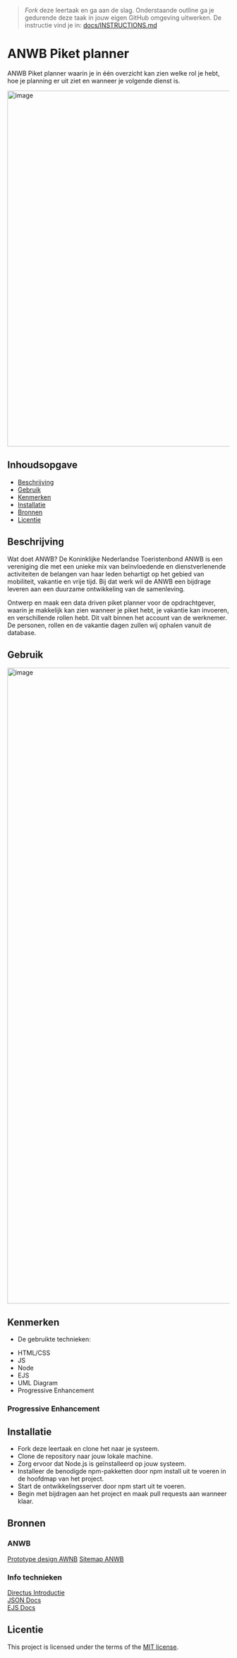 > _Fork_ deze leertaak en ga aan de slag. Onderstaande outline ga je gedurende deze taak in jouw eigen GitHub omgeving uitwerken. De instructie vind je in: [docs/INSTRUCTIONS.md](docs/INSTRUCTIONS.md)

# ANWB Piket planner
ANWB Piket planner waarin je in één overzicht kan zien welke rol je hebt, hoe je planning er uit ziet en wanneer je volgende dienst is.

<img width="806" alt="image" src="https://github.com/Patrickkhr/proof-of-concept/assets/143999685/e54fea62-7c11-4ede-bdfc-171015bfe22a">



## Inhoudsopgave

  * [Beschrijving](#beschrijving)
  * [Gebruik](#gebruik)
  * [Kenmerken](#kenmerken)
  * [Installatie](#installatie)
  * [Bronnen](#bronnen)
  * [Licentie](#licentie)

## Beschrijving
<!-- In de Beschrijving staat kort beschreven wat voor project het is en wat je hebt gemaakt -->
<!-- Voeg een mooie poster visual toe 📸 -->
<!-- Voeg een link toe naar Github Pages 🌐-->
Wat doet ANWB? De Koninklijke Nederlandse Toeristenbond ANWB is een vereniging die met een unieke mix van beïnvloedende en dienstverlenende activiteiten de belangen van haar leden behartigt op het gebied van mobiliteit, vakantie en vrije tijd. Bij dat werk wil de ANWB een bijdrage leveren aan een duurzame ontwikkeling van de samenleving.

Ontwerp en maak een data driven piket planner voor de opdrachtgever, waarin je makkelijk kan zien wanneer je piket hebt, je vakantie kan invoeren, en verschillende rollen hebt.
Dit valt binnen het account van de werknemer. De personen, rollen en de vakantie dagen zullen wij ophalen vanuit de database.


## Gebruik
<!--Bij Gebruik staat hoe je project er uit ziet, hoe het werkt en wat je er mee kan. -->
<img width="1440" alt="image" src="https://github.com/Patrickkhr/proof-of-concept/assets/143999685/d2fde3cc-8f73-48e3-914a-d1b7160f8777">



## Kenmerken
<!-- Bij Kenmerken staat welke technieken zijn gebruikt en hoe. Wat is de HTML structuur? Wat zijn de belangrijkste dingen in CSS? Wat is er met Javascript gedaan en hoe? Misschien heb je een framwork of library gebruikt? -->
- De gebruikte technieken:
* HTML/CSS
* JS
* Node
* EJS
* UML Diagram
* Progressive Enhancement

### Progressive Enhancement


## Installatie
<!-- Bij Instalatie staat hoe een andere developer aan jouw repo kan werken -->
* Fork deze leertaak en clone het naar je systeem.
* Clone de repository naar jouw lokale machine.
* Zorg ervoor dat Node.js is geïnstalleerd op jouw systeem.
* Installeer de benodigde npm-pakketten door npm install uit te voeren in de hoofdmap van het project.
* Start de ontwikkelingsserver door npm start uit te voeren.
* Begin met bijdragen aan het project en maak pull requests aan wanneer klaar.


## Bronnen

### ANWB
[Prototype design AWNB]([https://www.figma.com/file/RDlD4etdXBvcOW9AAqueBz/TuMiMundo_FDND_Prototype?type=design&node-id=0-1&mode=design&t=NvjIgXrZ2n4fxpY1-0](https://www.figma.com/design/o0pSibJB5oxjsQr1KqYXRR/anwb-piket-designn?node-id=0-1&t=efAayhm2pN7Uh1vB-0))
[Sitemap ANWB](https://www.figma.com/design/8xVbaUnmQVqdRpkH4XHazQ/ANWB-opdracht?node-id=0-1)


### Info technieken
[Directus Introductie](https://docs.directus.io/reference/introduction.html)    
[JSON Docs](https://developer.mozilla.org/en-US/docs/Web/JavaScript/Reference/Global_Objects/JSON)  
[EJS Docs](https://ejs.co)  

## Licentie

This project is licensed under the terms of the [MIT license](./LICENSE).
